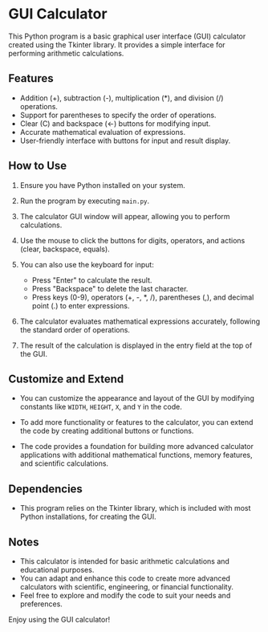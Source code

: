 # GUI Calculator

This Python program is a basic graphical user interface (GUI) calculator created using the Tkinter library. It provides a simple interface for performing arithmetic calculations.

## Features

- Addition (+), subtraction (-), multiplication (*), and division (/) operations.
- Support for parentheses to specify the order of operations.
- Clear (C) and backspace (←) buttons for modifying input.
- Accurate mathematical evaluation of expressions.
- User-friendly interface with buttons for input and result display.

## How to Use

1. Ensure you have Python installed on your system.

2. Run the program by executing `main.py`.

3. The calculator GUI window will appear, allowing you to perform calculations.

4. Use the mouse to click the buttons for digits, operators, and actions (clear, backspace, equals).

5. You can also use the keyboard for input:
   - Press "Enter" to calculate the result.
   - Press "Backspace" to delete the last character.
   - Press keys (0-9), operators (+, -, *, /), parentheses (,), and decimal point (.) to enter expressions.

6. The calculator evaluates mathematical expressions accurately, following the standard order of operations.

7. The result of the calculation is displayed in the entry field at the top of the GUI.

## Customize and Extend

- You can customize the appearance and layout of the GUI by modifying constants like `WIDTH`, `HEIGHT`, `X`, and `Y` in the code.

- To add more functionality or features to the calculator, you can extend the code by creating additional buttons or functions.

- The code provides a foundation for building more advanced calculator applications with additional mathematical functions, memory features, and scientific calculations.

## Dependencies

- This program relies on the Tkinter library, which is included with most Python installations, for creating the GUI.

## Notes

- This calculator is intended for basic arithmetic calculations and educational purposes.
- You can adapt and enhance this code to create more advanced calculators with scientific, engineering, or financial functionality.
- Feel free to explore and modify the code to suit your needs and preferences.

Enjoy using the GUI calculator!

